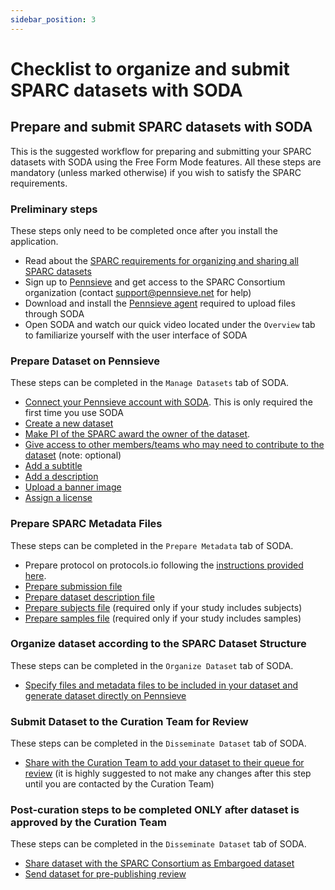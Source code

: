 ```yaml
---
sidebar_position: 3
---
```


# Checklist to organize and submit SPARC datasets with SODA

## Prepare and submit SPARC datasets with SODA

This is the suggested workflow for preparing and submitting your SPARC datasets with SODA using the Free Form Mode features. All these steps are mandatory (unless marked otherwise) if you wish to satisfy the SPARC requirements.

### Preliminary steps

These steps only need to be completed once after you install the application.

- Read about the [SPARC requirements for organizing and sharing all SPARC datasets](https://sparc.science/help/7k8nEPuw3FjOq2HuS8OVsd)
- Sign up to [Pennsieve](https://app.pennsieve.net/) and get access to the SPARC Consortium organization (contact support@pennsieve.net for help)
- Download and install the [Pennsieve agent](https://docs.pennsieve.io/docs/the-pennsieve-agent) required to upload files through SODA
- Open SODA and watch our quick video located under the `Overview` tab to familiarize yourself with the user interface of SODA

### Prepare Dataset on Pennsieve

These steps can be completed in the `Manage Datasets` tab of SODA.

- [Connect your Pennsieve account with SODA](../manage-dataset/connect-your-pennsieve-account-with-soda). This is only required the first time you use SODA
- [Create a new dataset](../manage-dataset/create-a-new-dataset)
- [Make PI of the SPARC award the owner of the dataset](../manage-dataset/make-pi-owner-of-dataset).
- [Give access to other members/teams who may need to contribute to the dataset](../manage-dataset/add-edit-permissions) (note: optional)
- [Add a subtitle](../manage-dataset/add-edit-subtitle)
- [Add a description](../manage-dataset/add-edit-description)
- [Upload a banner image](../manage-dataset/upload-a-banner-image)
- [Assign a license](../manage-dataset/assign-a-license)

### Prepare SPARC Metadata Files

These steps can be completed in the `Prepare Metadata` tab of SODA.

- Prepare protocol on protocols.io following the [instructions provided here](https://sparc.science/help/1slXZSS2XtTYQsdY6mEJi5).
- [Prepare submission file](../prepare-metadata/create-submission)
- [Prepare dataset description file](../prepare-metadata/create-dataset-description)
- [Prepare subjects file](../prepare-metadata/create-subjects) (required only if your study includes subjects)
- [Prepare samples file](../prepare-metadata/create-samples) (required only if your study includes samples)

### Organize dataset according to the SPARC Dataset Structure

These steps can be completed in the `Organize Dataset` tab of SODA.

- [Specify files and metadata files to be included in your dataset and generate dataset directly on Pennsieve](../prepare-dataset/organize-dataset)

### Submit Dataset to the Curation Team for Review

These steps can be completed in the `Disseminate Dataset` tab of SODA.

- [Share with the Curation Team to add your dataset to their queue for review](../disseminate-dataset/share-with-curation-team) (it is highly suggested to not make any changes after this step until you are contacted by the Curation Team)

### Post-curation steps to be completed ONLY after dataset is approved by the Curation Team

These steps can be completed in the `Disseminate Dataset` tab of SODA.

- [Share dataset with the SPARC Consortium as Embargoed dataset](../disseminate-dataset/share-with-sparc-consortium)
- [Send dataset for pre-publishing review](../disseminate-dataset/submit-for-pre-publishing-review)
